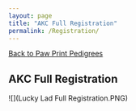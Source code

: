 ```yaml
---
layout: page
title: "AKC Full Registration"
permalink: /Registration/
---
```


<a href="https://www.pawprintgenetics.com/pedigrees/dogs/details/19881/">Back to Paw Print Pedigrees</a>

## AKC Full Registration

![](Lucky Lad Full Registration.PNG)
